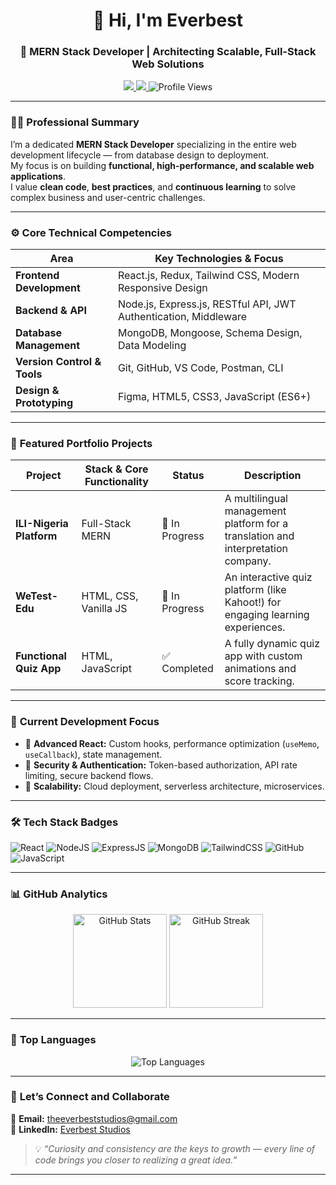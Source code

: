 <h1 align="center">👋 Hi, I'm Everbest</h1>
<h3 align="center">🚀 MERN Stack Developer | Architecting Scalable, Full-Stack Web Solutions</h3>

<p align="center">
  <a href="mailto:theeverbeststudios@gmail.com">
    <img src="https://img.shields.io/badge/Email%20Me-0078D4?style=for-the-badge&logo=gmail&logoColor=white" />
  </a>
  <a href="https://linkedin.com/in/everbest-studios">
    <img src="https://img.shields.io/badge/LinkedIn-0077B5?style=for-the-badge&logo=linkedin&logoColor=white" />
  </a>
  <img src="https://komarev.com/ghpvc/?username=Everbest&label=Profile%20Views&color=0e75b6&style=for-the-badge" alt="Profile Views" />
</p>

---

### 🧑‍💻 **Professional Summary**
I’m a dedicated **MERN Stack Developer** specializing in the entire web development lifecycle — from database design to deployment.  
My focus is on building **functional, high-performance, and scalable web applications**.  
I value **clean code**, **best practices**, and **continuous learning** to solve complex business and user-centric challenges.

---

### ⚙️ **Core Technical Competencies**

| Area | Key Technologies & Focus |
|------|----------------------------|
| **Frontend Development** | React.js, Redux, Tailwind CSS, Modern Responsive Design |
| **Backend & API** | Node.js, Express.js, RESTful API, JWT Authentication, Middleware |
| **Database Management** | MongoDB, Mongoose, Schema Design, Data Modeling |
| **Version Control & Tools** | Git, GitHub, VS Code, Postman, CLI |
| **Design & Prototyping** | Figma, HTML5, CSS3, JavaScript (ES6+) |

---

### 💼 **Featured Portfolio Projects**

| Project | Stack & Core Functionality | Status | Description |
|----------|-----------------------------|----------|--------------|
| **ILI-Nigeria Platform** | Full-Stack MERN | 🚧 In Progress | A multilingual management platform for a translation and interpretation company. |
| **WeTest-Edu** | HTML, CSS, Vanilla JS | 🚧 In Progress | An interactive quiz platform (like Kahoot!) for engaging learning experiences. |
| **Functional Quiz App** | HTML, JavaScript | ✅ Completed | A fully dynamic quiz app with custom animations and score tracking. |

---

### 🧩 **Current Development Focus**

- 🔹 **Advanced React:** Custom hooks, performance optimization (`useMemo`, `useCallback`), state management.  
- 🔹 **Security & Authentication:** Token-based authorization, API rate limiting, secure backend flows.  
- 🔹 **Scalability:** Cloud deployment, serverless architecture, microservices.

---

### 🛠️ **Tech Stack Badges**

![React](https://img.shields.io/badge/-ReactJS-61DAFB?style=flat&logo=react&logoColor=black)
![NodeJS](https://img.shields.io/badge/-NodeJS-339933?style=flat&logo=node.js&logoColor=white)
![ExpressJS](https://img.shields.io/badge/-ExpressJS-000000?style=flat&logo=express&logoColor=white)
![MongoDB](https://img.shields.io/badge/-MongoDB-4EA94B?style=flat&logo=mongodb&logoColor=white)
![TailwindCSS](https://img.shields.io/badge/-TailwindCSS-06B6D4?style=flat&logo=tailwindcss&logoColor=white)
![GitHub](https://img.shields.io/badge/-GitHub-181717?style=flat&logo=github&logoColor=white)
![JavaScript](https://img.shields.io/badge/-JavaScript-F7DF1E?style=flat&logo=javascript&logoColor=black)

---

### 📊 **GitHub Analytics**

<p align="center">
  <img src="https://github-readme-stats.vercel.app/api?username=Everbest&show_icons=true&theme=tokyonight" alt="GitHub Stats" height="150px" />
  <img src="https://streak-stats.demolab.com?user=Everbest&theme=tokyonight" alt="GitHub Streak" height="150px" />
</p>

---

### 🌟 **Top Languages**

<p align="center">
  <img src="https://github-readme-stats.vercel.app/api/top-langs/?username=Everbest&layout=compact&theme=tokyonight" alt="Top Languages" />
</p>

---

### 🤝 **Let’s Connect and Collaborate**

📧 **Email:** [theeverbeststudios@gmail.com](mailto:theeverbeststudios@gmail.com)  
💼 **LinkedIn:** [Everbest Studios](https://linkedin.com/in/everbest-studios)  

> 💡 *“Curiosity and consistency are the keys to growth — every line of code brings you closer to realizing a great idea.”*

---


